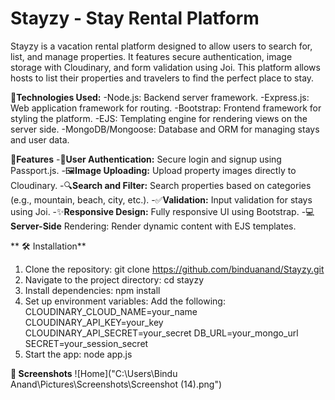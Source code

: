 # Stayzy - Stay Rental Platform


Stayzy is a vacation rental platform designed to allow users to search for, list, and manage properties. It features secure authentication, image storage with Cloudinary, and form validation using Joi. This platform allows hosts to list their properties and travelers to find the perfect place to stay.

🚀**Technologies Used:**
-Node.js: Backend server framework.
-Express.js: Web application framework for routing.
-Bootstrap: Frontend framework for styling the platform.
-EJS: Templating engine for rendering views on the server side.
-MongoDB/Mongoose: Database and ORM for managing stays and user data.

🚀**Features**
-🔐**User Authentication:** Secure login and signup using Passport.js.
-🖼️**Image Uploading:** Upload property images directly to Cloudinary.
-🔍**Search and Filter:** Search properties based on categories (e.g., mountain, beach, city, etc.).
-✅**Validation:** Input validation for stays using Joi.
-✨**Responsive Design:** Fully responsive UI using Bootstrap.
-💻**Server-Side** Rendering: Render dynamic content with EJS templates.

** 🛠️ Installation**
1. Clone the repository:
   git clone https://github.com/binduanand/Stayzy.git
2. Navigate to the project directory:
   cd stayzy
3. Install dependencies:
   npm install
4. Set up environment variables:
    Add the following:
    CLOUDINARY_CLOUD_NAME=your_name
    CLOUDINARY_API_KEY=your_key
    CLOUDINARY_API_SECRET=your_secret
    DB_URL=your_mongo_url
    SECRET=your_session_secret
5. Start the app:
   node app.js

**📸 Screenshots**
![Home]("C:\Users\Bindu Anand\Pictures\Screenshots\Screenshot (14).png")




